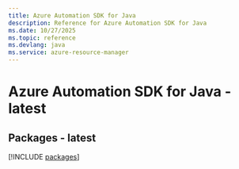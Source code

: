 ```yaml
---
title: Azure Automation SDK for Java
description: Reference for Azure Automation SDK for Java
ms.date: 10/27/2025
ms.topic: reference
ms.devlang: java
ms.service: azure-resource-manager
---
```

# Azure Automation SDK for Java - latest
## Packages - latest
[!INCLUDE [packages](automation-index.md)]